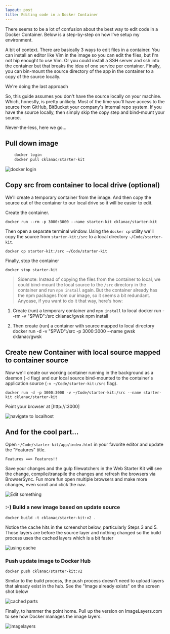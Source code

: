 ```yaml
---
layout: post
title: Editing code in a Docker Container
---
```


There seems to be a lot of confusion about the best way to edit code in a Docker Container. Below is a step-by-step on how I've setup my environment.

A bit of context. There are basically 3 ways to edit files in a container. You can install an editor like Vim in the image so you can edit the files, but I'm not hip enought to use Vim. Or you could install a SSH server and ssh into the container but that breaks the idea of one service per container. Finally, you can bin-mount the source directory of the app in the container to a copy of the source locally.

We're doing the last approach

So, this guide assumes you don't have the source locally on your machine. Which, honestly, is pretty unlikely. Most of the time you'll have access to the source from GitHub, BitBucket your company's internal repo system. If you have the source locally, then simply skip the copy step and bind-mount your source.

Never-the-less, here we go...

Pull down image
---------------

```c
	docker login
	docker pull cklanac/starter-kit
```

![docker login](/img/12B3CB8259A42D2455D86CC12433C98A.jpg)

## Copy src from container to local drive (optional)
We'll create a temporary container from the image. And then copy the source out of the container to our local drive so it will be easier to edit. 

Create the container.

	docker run --rm -p 3000:3000 --name starter-kit cklanac/starter-kit
	
Then open a separate terminal window. Using the `docker cp` utility we'll copy the source from `starter-kit:/src` to a local directory `~/Code/starter-kit`.

	docker cp starter-kit:/src ~/Code/starter-kit
	
Finally, stop the container

	docker stop starter-kit
	
> Sidenote: 
Instead of copying the files from the container to local, we could bind-mount the local source to the `/src` directory in the container and run `npm install` again. But the container already has the npm packages from our image, so it seems a bit redundant. Anycase, if you want to do it that way, here's how:
1. Create (run) a temporary container and `npm install` to local 
		docker run --rm -v "$PWD":/src cklanac/gwsk npm install
>
2. Then create (run) a container with source mapped to local directory
		docker run -d -v "$PWD":/src -p 3000:3000 --name gwsk cklanac/gwsk

## Create new Container with local source mapped to container source
Now we'll create our working container running in the background as a daemon (`-d` flag) and our local source bind-mounted to the container's application source (`-v ~/Code/starter-kit:/src` flag).

	docker run -d -p 3000:3000 -v ~/Code/starter-kit:/src --name starter-kit cklanac/starter-kit

Point your browser at [http://<VirtualBoxIP>:3000]

![navigate to localhost](/img/2F9AE1B6ABE0AA7514782DD1EFFA0F00.jpg)

## And for the cool part...
Open `~/Code/starter-kit/app/index.html` in your favorite editor and update the "Features" title.

	Features ==> Features!!

Save your changes and the gulp filewatchers in the Web Starter Kit will see the change, compile/transpile the changes and refresh the browsers via BrowserSync. Fun more fun open multiple browsers and make more changes, even scroll and click the nav. 

![Edit something](/img/82CDFA9F33BB594BEFA2936F377C67B2.jpg)

### :-) Build a new image based on update source

	docker build -t cklanac/starter-kit:v2 .

Notice the cache hits in the screenshot below, particularly Steps 3 and 5. Those layers are before the source layer and nothing changed so the build process uses the cached layers which is a bit faster

![using cache](/img/A12411585208C186CBA673DCF5A6E547.jpg)

### Push update image to Docker Hub

	docker push cklanac/starter-kit:v2

Similar to the build process, the push process doesn't need to upload layers that already exist in the hub. See the "Image already exists" on the screen shot below

![cached parts](/img/A0CE63A2D2E2E3559471A1C175C58DB0.jpg)

Finally, to hammer the point home. Pull up the version on ImageLayers.com to see how Docker manages the image layers.

![imagelayers](/img/99F5A2623CBDC5DD5E251B2C7E43F1AD.jpg)

